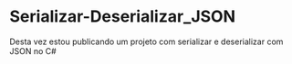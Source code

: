 # Serializar-Deserializar_JSON
Desta vez estou publicando um projeto com serializar e deserializar com JSON no C#
